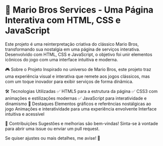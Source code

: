 <h1>🚀 Mario Bros Services - Uma Página Interativa com HTML, CSS e JavaScript</h1>
Este projeto é uma reinterpretação criativa do clássico Mario Bros, transformando sua nostalgia em uma página de serviços interativa. Desenvolvido com HTML, CSS e JavaScript, o objetivo foi unir elementos icônicos do jogo com uma interface intuitiva e moderna.

🎮 Sobre o Projeto
Inspirado no universo de Mario Bros, este projeto traz uma experiência visual e interativa que remete aos jogos clássicos, mas com um toque inovador para exibir serviços de forma dinâmica.

🛠️ Tecnologias Utilizadas
✅ HTML5 para a estrutura da página
✅ CSS3 com animações e estilizações modernas
✅ JavaScript para interatividade e dinamismo
🌟 Destaques
Elementos gráficos e referências nostálgicas ao jogo
Animações e interatividade para uma experiência envolvente
Interface intuitiva e acessível

📢 Contribuições
Sugestões e melhorias são bem-vindas! Sinta-se à vontade para abrir uma issue ou enviar um pull request.

Se quiser ajustes ou mais detalhes, me avise! 🚀

